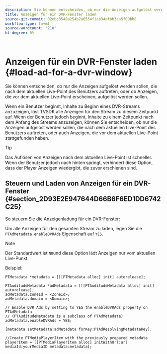 ```yaml
---
description: Sie können entscheiden, ob nur die Anzeigen aufgelöst werden sollen, die nach dem aktuellen Live-Point des Benutzers auftreten, oder ob Anzeigen, die vor dem aktuellen Live-Point erscheinen, aufgelöst werden sollen.
title: Anzeigen für ein DVR-Fenster laden
source-git-commit: 02ebc3548a254b2a6554f1ab34afbb3ea5f09bb8
workflow-type: tm+mt
source-wordcount: '210'
ht-degree: 0%

---
```


# Anzeigen für ein DVR-Fenster laden {#load-ad-for-a-dvr-window}

Sie können entscheiden, ob nur die Anzeigen aufgelöst werden sollen, die nach dem aktuellen Live-Point des Benutzers auftreten, oder ob Anzeigen, die vor dem aktuellen Live-Point erscheinen, aufgelöst werden sollen.

Wenn ein Benutzer beginnt, Inhalte zu Beginn eines DVR-Streams anzuzeigen, löst TVSDK alle Anzeigen für den Stream zu diesem Zeitpunkt auf. Wenn der Benutzer jedoch beginnt, Inhalte zu einem Zeitpunkt nach dem Anfang des Streams anzuzeigen, können Sie entscheiden, ob nur die Anzeigen aufgelöst werden sollen, die nach dem aktuellen Live-Point des Benutzers auftreten, oder auch Anzeigen, die vor dem aktuellen Live-Point stattgefunden haben.

>[!TIP]
>
>Das Auflösen von Anzeigen nach dem aktuellen Live-Point ist schneller. Wenn der Benutzer jedoch nach hinten springt, verhindert diese Option, dass der Player Anzeigen wiedergibt, die zuvor erschienen sind.

## Steuern und Laden von Anzeigen für ein DVR-Fenster {#section_2D93E2E947644D66B6F6ED1DD6742C25}

So steuern Sie die Anzeigenladung für ein DVR-Fenster:

Um alle Anzeigen für den gesamten Stream zu laden, legen Sie die `PTAdMetadata.enableDVRAds` Eigenschaft auf `YES`.

>[!NOTE]
>
>Der Standardwert ist `NO`und diese Option lädt Anzeigen nur vom aktuellen Live-Punkt.

Beispiel:

```
PTMetadata *metadata = [[[PTMetadata alloc] init] autorelease]; 
 
PTAuditudeMetadata *adMetadata = [[[PTAuditudeMetadata alloc] init] autorelease];  
adMetadata.zoneId = <ZoneId>; 
adMetadata.domain = <Domain>; 
 
// Enable DVR Ads by setting to YES the enableDVRAds property on PTAdMetadata  
// (PTAuditudeMetadata is a subclass of PTAdMetadata)  
adMetadata.enableDVRAds = YES; 
 
[metadata setMetadata:adMetadata forKey:PTAdResolvingMetadataKey]; 
 
//Create PTMediaPlayerItem with the previously prepared metadata    
playerItem = [[PTMediaPlayerItem alloc] initWithUrl:url mediaId:yourMediaID metadata:metadata]; 
```
